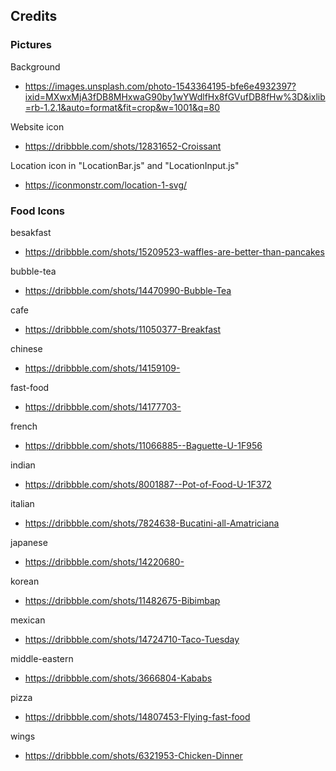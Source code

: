 ## Credits

### Pictures

Background
- https://images.unsplash.com/photo-1543364195-bfe6e4932397?ixid=MXwxMjA3fDB8MHxwaG90by1wYWdlfHx8fGVufDB8fHw%3D&ixlib=rb-1.2.1&auto=format&fit=crop&w=1001&q=80

Website icon
- https://dribbble.com/shots/12831652-Croissant

Location icon in "LocationBar.js" and "LocationInput.js"
- https://iconmonstr.com/location-1-svg/

### Food Icons

besakfast
- https://dribbble.com/shots/15209523-waffles-are-better-than-pancakes

bubble-tea
- https://dribbble.com/shots/14470990-Bubble-Tea

cafe
- https://dribbble.com/shots/11050377-Breakfast

chinese
- https://dribbble.com/shots/14159109-

fast-food
- https://dribbble.com/shots/14177703-

french
- https://dribbble.com/shots/11066885--Baguette-U-1F956

indian
- https://dribbble.com/shots/8001887--Pot-of-Food-U-1F372

italian
- https://dribbble.com/shots/7824638-Bucatini-all-Amatriciana

japanese
- https://dribbble.com/shots/14220680-

korean
- https://dribbble.com/shots/11482675-Bibimbap

mexican
- https://dribbble.com/shots/14724710-Taco-Tuesday

middle-eastern
- https://dribbble.com/shots/3666804-Kababs

pizza
- https://dribbble.com/shots/14807453-Flying-fast-food

wings
- https://dribbble.com/shots/6321953-Chicken-Dinner